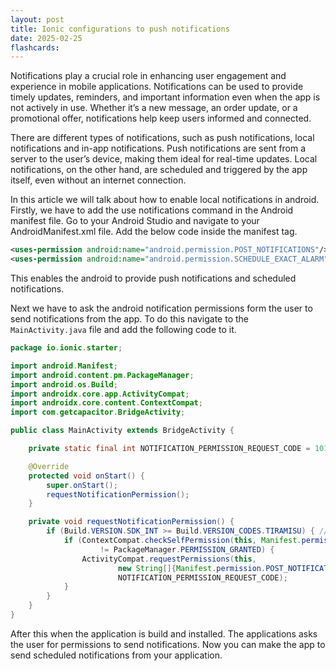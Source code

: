 ```yaml
---
layout: post
title: Ionic configurations to push notifications
date: 2025-02-25
flashcards: 
---
```


Notifications play a crucial role in enhancing user engagement and experience in mobile applications. Notifications can be used to provide timely updates, reminders, and important information even when the app is not actively in use. Whether it’s a new message, an order update, or a promotional offer, notifications help keep users informed and connected.

There are different types of notifications, such as push notifications, local notifications and in-app notifications. Push notifications are sent from a server to the user’s device, making them ideal for real-time updates. Local notifications, on the other hand, are scheduled and triggered by the app itself, even without an internet connection.

In this article we will talk about how to enable local notifications in android. Firstly, we have to add the use notifications command in the Android manifest file. Go to your Android Studio and navigate to your AndroidManifest.xml file. Add the below code inside the manifest tag.

```xml
<uses-permission android:name="android.permission.POST_NOTIFICATIONS"/>
<uses-permission android:name="android.permission.SCHEDULE_EXACT_ALARM" />
```

This enables the android to provide push notifications and scheduled notifications.

Next we have to ask the android notification permissions form the user to send notifications from the app. To do this navigate to the `MainActivity.java` file and add the following code to it.

```java
package io.ionic.starter;

import android.Manifest;
import android.content.pm.PackageManager;
import android.os.Build;
import androidx.core.app.ActivityCompat;
import androidx.core.content.ContextCompat;
import com.getcapacitor.BridgeActivity;

public class MainActivity extends BridgeActivity {

    private static final int NOTIFICATION_PERMISSION_REQUEST_CODE = 101;

    @Override
    protected void onStart() {
        super.onStart();
        requestNotificationPermission();
    }

    private void requestNotificationPermission() {
        if (Build.VERSION.SDK_INT >= Build.VERSION_CODES.TIRAMISU) { // Android 13+
            if (ContextCompat.checkSelfPermission(this, Manifest.permission.POST_NOTIFICATIONS)
                    != PackageManager.PERMISSION_GRANTED) {
                ActivityCompat.requestPermissions(this,
                        new String[]{Manifest.permission.POST_NOTIFICATIONS},
                        NOTIFICATION_PERMISSION_REQUEST_CODE);
            }
        }
    }
}
```

After this when the application is build and installed. The applications asks the user for permissions to send notifications. Now you can make the app to send scheduled notifications from your application.
        